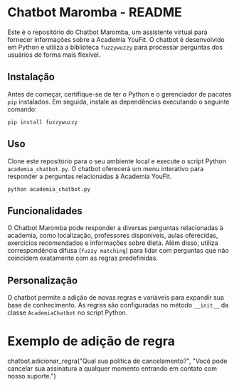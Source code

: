# Chatbot Maromba - README

Este é o repositório do Chatbot Maromba, um assistente virtual para fornecer informações sobre a Academia YouFit. O chatbot é desenvolvido em Python e utiliza a biblioteca `fuzzywuzzy` para processar perguntas dos usuários de forma mais flexível.

## Instalação

Antes de começar, certifique-se de ter o Python e o gerenciador de pacotes `pip` instalados. Em seguida, instale as dependências executando o seguinte comando:
```
pip install fuzzywuzzy
```

## Uso

Clone este repositório para o seu ambiente local e execute o script Python `academia_chatbot.py`. O chatbot oferecerá um menu interativo para responder a perguntas relacionadas à Academia YouFit.
```
python academia_chatbot.py
```

## Funcionalidades

O Chatbot Maromba pode responder a diversas perguntas relacionadas à academia, como localização, professores disponíveis, aulas oferecidas, exercícios recomendados e informações sobre dieta. Além disso, utiliza correspondência difusa (`fuzzy matching`) para lidar com perguntas que não coincidem exatamente com as regras predefinidas.

## Personalização

O chatbot permite a adição de novas regras e variáveis para expandir sua base de conhecimento. As regras são configuradas no método `__init__` da classe `AcademiaChatbot` no script Python.

# Exemplo de adição de regra
chatbot.adicionar_regra("Qual sua política de cancelamento?", "Você pode cancelar sua assinatura a qualquer momento entrando em contato com nosso suporte.")
